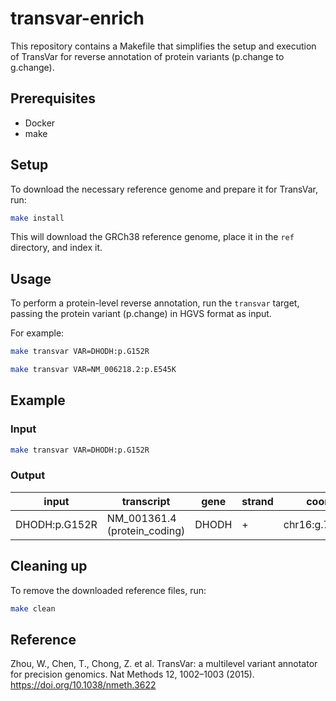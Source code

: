 # transvar-enrich

This repository contains a Makefile that simplifies the setup and execution of TransVar for reverse annotation of protein variants (p.change to g.change).

## Prerequisites

- Docker
- make

## Setup

To download the necessary reference genome and prepare it for TransVar, run:

```bash
make install
```

This will download the GRCh38 reference genome, place it in the `ref` directory, and index it.

## Usage

To perform a protein-level reverse annotation, run the `transvar` target, passing the protein variant (p.change) in HGVS format as input.

For example:

```bash
make transvar VAR=DHODH:p.G152R
```

```bash
make transvar VAR=NM_006218.2:p.E545K
```

## Example

### Input

```bash
make transvar VAR=DHODH:p.G152R
```

### Output

| input         | transcript                      | gene  | strand | coordinates(gDNA/cDNA/protein)      | region                 | info                                                                                                                                                                                                                                                                                       | CHROM | POS      | REF | ALT |
|---------------|---------------------------------|-------|--------|-------------------------------------|------------------------|------------------------------------------------------------------------------------------------------------------------------------------------------------------------------------------------------------------------------------------------------------------------------------------|-------|----------|-----|-----|
| DHODH:p.G152R | NM_001361.4 (protein_coding)    | DHODH | +      | chr16:g.72017043G>A/c.454G>A/p.G152R | inside_[cds_in_exon_4] | CSQN=Missense;reference_codon=GGG;candidate_codons=AGG,AGA,CGA,CGC,CGG,CGT;candidate_snv_variants=chr16:g.72017043G>C;candidate_mnv_variants=chr16:g.72017043_72017045delGGGinsAGA,chr16:g.72017043_72017045delGGGinsCGA,chr16:g.72017043_72017045delGGGinsCGC,chr16:g.72017043_72017045delGGGinsCGT;dbxref=GeneID:1723,HGNC:HGNC:2867,MIM:126064;aliases=NP_001352;source=RefSeq | chr16 | 72017043 | G   | A   |

## Cleaning up

To remove the downloaded reference files, run:

```bash
make clean
```


## Reference
Zhou, W., Chen, T., Chong, Z. et al. TransVar: a multilevel variant annotator for precision genomics. Nat Methods 12, 1002–1003 (2015). https://doi.org/10.1038/nmeth.3622